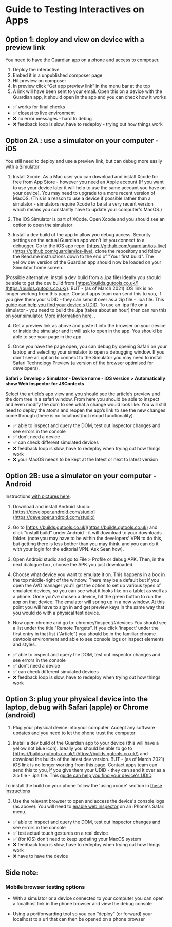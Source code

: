 Guide to Testing Interactives on Apps
=====================================



## Option 1: deploy and view on device with a preview link 
 
You need to have the Guardian app on a phone and access to composer.

1. Deploy the interactive
2. Embed it in a unpublished composer page 
3. Hit preview on composer 
4. In preview click “Get app preview link” in the menu bar at the top 
5. A link will have been sent to your email. Open this on a device with the Guardian app, it should open in the app and you can check how it works 

- ✅ works for final checks 
- ✅ closest to live environment
- ❌ no error messages - hard to debug
- ❌ feedback loop is slow, have to redeploy - trying out how things work





## Option 2A : use a simulator on your computer - iOS 

You still need to deploy and use a preview link, but can debug more easily with a Simulator 

1. Install Xcode. As a Mac user you can download and install Xcode for free from App Store - however you need an Apple account (If you want to use your device later it will help to use the same account you have on your device). You may need to upgrade to a more recent version of MacOS. (This is a reason to use a device if possible rather than a simulator - simulators require Xcode to be at a very recent version which means you constantly have to update your computer's MacOS.)

2. The iOS Simulator is part of XCode. Open Xcode and you should see an option to open the simulator

3. Install a dev build of the app to allow you debug access. Security settings on the actual Guardian app won't let you connect to a debugger. Go to the iOS app repo: [https://github.com/guardian/ios-live](https://github.com/guardian/ios-live), clone the repository and follow the Read.me instructions down to the end of "Your first build". The yellow dev version of the Guardian app should now be loaded on your Simulator home screen.

(Possible alternative: install a dev build from a .ipa file) Ideally you should be able to get the dev build from [https://builds.gutools.co.uk/](https://builds.gutools.co.uk/). BUT - (as of March 2021) iOS link is no longer working from this page. Contact apps team can send this to you, if you give them your UDID - they can send it over as a zip file - .ipa file. This [guide can help you find your device's UDID](https://www.sourcefuse.com/blog/how-to-find-udid-in-the-new-iphone-xs-iphone-xr-and-iphone-xs-max/). To use an .ipa file on a simulator - you need to build the .ipa (takes about an hour) then can run this on your simulator. [More information here.](https://stackoverflow.com/questions/517463/how-can-i-install-a-ipa-file-to-my-iphone-simulator#:~:text=You%20cannot%20run%20an%20ipa,the%20simulator%20on%20their%20machine)
.

4. Get a preview link as above and paste it into the browser on your device or inside the simulator and it will ask to open in the app. You should be able to see your page in the app.

5. Once you have the page open, you can debug by opening Safari on your laptop and selecting your simulator to open a debugging window. If you don't see an option to connect to the Simulator you may need to install Safari Technology Preview (a version of the browser optimised for developers). 

**Safari > Develop > Simulator - Device name - iOS version > Automatically show Web Inspector for JSContexts** 

Select the article’s app view and you should see the article’s preview and the dom tree in a safari window. From here you should be able to inspect and even modify the dom to see what a change would look like. You will still need to deploy the atoms and reopen the app’s link to see the new changes come through (there is no localhost/hot reload functionality).


- ✅ able to inspect and query the DOM, test out inspector changes and see errors in the console
- ✅ don’t need a device
- ✅ can check different simulated devices
- ❌ feedback loop is slow, have to redeploy when trying out how things work
- ❌ your MacOS needs to be kept at the latest or next to latest version





## Option 2B: use a simulator on your computer - Android 

Instructions [with pictures here](https://docs.google.com/document/d/18XaqGm_A6kQGIjTz7adHwwUJ6vY6l_DOkAevasi95UU/edit). 

1. Download and install Android studio: [https://developer.android.com/studio](https://developer.android.com/studio)

2. Go to [https://builds.gutools.co.uk](https://builds.gutools.co.uk) and click "install build" under Android - it will download to your downloads folder. (note you may have to be within the developers' VPN to do this, but getting there is less bother than you may think, and you can do it with your login for the editorial VPN. Ask Sean how).

3. Open Android studio and go to File > Profile or debug APK. Then, in the next dialogue box, choose the APK you just downloaded.

4. Choose what device you want to emulate it on. This happens in a box in the top middle-right of the window. There may be a default but if you open the AVD manager you'll get the option to set up various types of emulated devices, so you can see what it looks like on a tablet as well as a phone. Once you've chosen a device, hit the green button to run the app on that device. The emulator will spring up in a new window. At this point you will have to sign in and get preview keys in the same way that you would do with a physical test device. 

5. Now open chrome and go to:  chrome://inspect/#devices You should see a list under the title "Remote Targets". If you click 'inspect' under the first entry in that list ("Article") you should be in the familiar chrome devtools environment and able to see console logs or inspect elements and styles.


- ✅ able to inspect and query the DOM, test out inspector changes and see errors in the console
- ✅ don’t need a device
- ✅ can check different simulated devices
- ❌ feedback loop is slow, have to redeploy when trying out how things work




## Option 3: plug your physical device into the laptop, debug with Safari (apple) or Chrome (android)

1. Plug your physical device into your computer. Accept any software updates and you need to let the phone trust the computer 

2. Install a dev build of the Guardian app to your device (this will have a yellow not blue icon). Ideally you should be able to go to [https://builds.gutools.co.uk/](https://builds.gutools.co.uk/) and download the builds of the latest dev version. BUT - (as of March 2021) iOS link is no longer working from this page. Contact apps team can send this to you, if you give them your UDID - they can send it over as a zip file - .ipa file. This [guide can help you find your device's UDID](https://www.sourcefuse.com/blog/how-to-find-udid-in-the-new-iphone-xs-iphone-xr-and-iphone-xs-max/).

To install the build on your phone follow the 'using xcode' section in [these instructions](https://codeburst.io/latest-itunes-12-7-removed-the-apps-option-how-to-install-ipa-on-the-device-3c7d4a2bc788?gi=5439d1ba0757 )

3. Use the relevant browser to open and access the device's console logs (as above). You will need to [enable web inspector](https://www.wikihow.com/Use-Web-Inspector-on-an-iPhone) on an iPhone's Safari menu. 



- ✅ able to inspect and query the DOM, test out inspector changes and see errors in the console
- ✅ test actual touch gestures on a real device 
- ✅ (for iOS) don't need to keep updating your MacOS system 
- ❌ feedback loop is slow, have to redeploy when trying out how things work
- ❌ have to have the device



## Side note: 
### Mobile browser testing options

- With a simulator or a device connected to your computer you can open a localhost link in the phone browser and view the debug console 

- Using a portforwarding tool so you can “deploy” (or forward) your localhost to a url that can then be opened on a phone browser 


